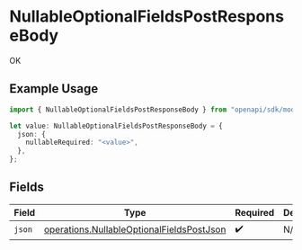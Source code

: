 # NullableOptionalFieldsPostResponseBody

OK

## Example Usage

```typescript
import { NullableOptionalFieldsPostResponseBody } from "openapi/sdk/models/operations";

let value: NullableOptionalFieldsPostResponseBody = {
  json: {
    nullableRequired: "<value>",
  },
};
```

## Fields

| Field                                                                                                         | Type                                                                                                          | Required                                                                                                      | Description                                                                                                   |
| ------------------------------------------------------------------------------------------------------------- | ------------------------------------------------------------------------------------------------------------- | ------------------------------------------------------------------------------------------------------------- | ------------------------------------------------------------------------------------------------------------- |
| `json`                                                                                                        | [operations.NullableOptionalFieldsPostJson](../../../sdk/models/operations/nullableoptionalfieldspostjson.md) | :heavy_check_mark:                                                                                            | N/A                                                                                                           |